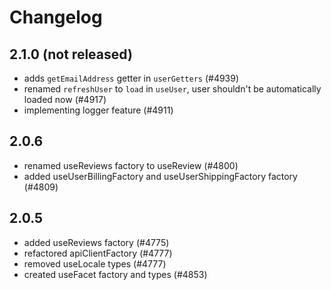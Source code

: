 # Changelog

## 2.1.0 (not released)

- adds `getEmailAddress` getter in `userGetters` (#4939)
- renamed `refreshUser` to `load` in `useUser`, user shouldn't be automatically loaded now (#4917)
- implementing logger feature (#4911)

## 2.0.6

- renamed useReviews factory to useReview (#4800)
- added useUserBillingFactory and useUserShippingFactory factory (#4809)

## 2.0.5

- added useReviews factory (#4775)
- refactored apiClientFactory (#4777)
- removed useLocale types (#4777)
- created useFacet factory and types (#4853)
